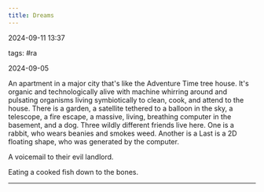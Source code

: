 ```yaml
---
title: Dreams
---
```

2024-09-11 13:37

tags: #ra

2024-09-05

An apartment in a major city that's like the Adventure Time tree house. It's organic and technologically alive with machine whirring around and pulsating organisms living symbiotically to clean, cook, and attend to the house. There is a garden, a satellite tethered to a balloon in the sky, a telescope, a fire escape, a massive, living, breathing computer in the basement, and a dog. Three wildly different friends live here. One is a rabbit, who wears beanies and smokes weed. Another is a  Last is a 2D floating shape, who was generated by the computer.   

A voicemail to their evil landlord. 

Eating a cooked fish down to the bones.

---

